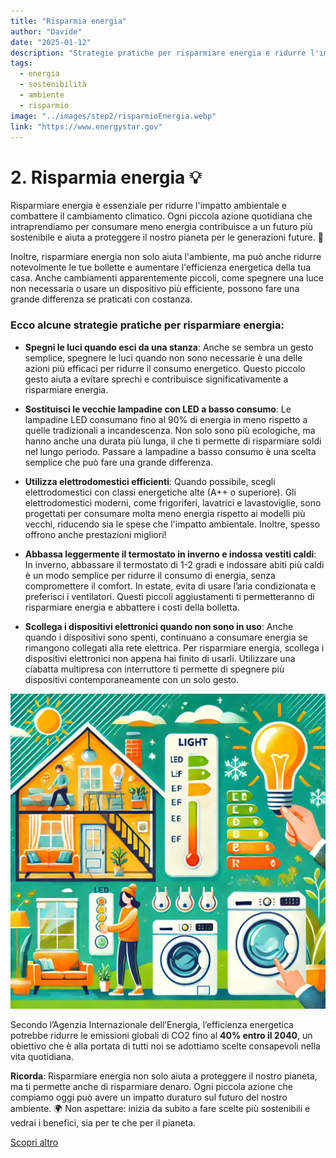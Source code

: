 ```yaml
---
title: "Risparmia energia"
author: "Davide"
date: "2025-01-12"
description: "Strategie pratiche per risparmiare energia e ridurre l'impatto ambientale."
tags:
  - energia
  - sostenibilità
  - ambiente
  - risparmio
image: "../images/step2/risparmioEnergia.webp"
link: "https://www.energystar.gov"
---
```

# 2. Risparmia energia 💡

Risparmiare energia è essenziale per ridurre l'impatto ambientale e combattere il cambiamento climatico. Ogni piccola azione quotidiana che intraprendiamo per consumare meno energia contribuisce a un futuro più sostenibile e aiuta a proteggere il nostro pianeta per le generazioni future. 💪

Inoltre, risparmiare energia non solo aiuta l'ambiente, ma può anche ridurre notevolmente le tue bollette e aumentare l'efficienza energetica della tua casa. Anche cambiamenti apparentemente piccoli, come spegnere una luce non necessaria o usare un dispositivo più efficiente, possono fare una grande differenza se praticati con costanza.

### Ecco alcune strategie pratiche per risparmiare energia:

- **Spegni le luci quando esci da una stanza**: Anche se sembra un gesto semplice, spegnere le luci quando non sono necessarie è una delle azioni più efficaci per ridurre il consumo energetico. Questo piccolo gesto aiuta a evitare sprechi e contribuisce significativamente a risparmiare energia.

- **Sostituisci le vecchie lampadine con LED a basso consumo**: Le lampadine LED consumano fino al 90% di energia in meno rispetto a quelle tradizionali a incandescenza. Non solo sono più ecologiche, ma hanno anche una durata più lunga, il che ti permette di risparmiare soldi nel lungo periodo. Passare a lampadine a basso consumo è una scelta semplice che può fare una grande differenza.

- **Utilizza elettrodomestici efficienti**: Quando possibile, scegli elettrodomestici con classi energetiche alte (A++ o superiore). Gli elettrodomestici moderni, come frigoriferi, lavatrici e lavastoviglie, sono progettati per consumare molta meno energia rispetto ai modelli più vecchi, riducendo sia le spese che l'impatto ambientale. Inoltre, spesso offrono anche prestazioni migliori!

- **Abbassa leggermente il termostato in inverno e indossa vestiti caldi**: In inverno, abbassare il termostato di 1-2 gradi e indossare abiti più caldi è un modo semplice per ridurre il consumo di energia, senza compromettere il comfort. In estate, evita di usare l’aria condizionata e preferisci i ventilatori. Questi piccoli aggiustamenti ti permetteranno di risparmiare energia e abbattere i costi della bolletta.

- **Scollega i dispositivi elettronici quando non sono in uso**: Anche quando i dispositivi sono spenti, continuano a consumare energia se rimangono collegati alla rete elettrica. Per risparmiare energia, scollega i dispositivi elettronici non appena hai finito di usarli. Utilizzare una ciabatta multipresa con interruttore ti permette di spegnere più dispositivi contemporaneamente con un solo gesto.

![Risparmio di energia](../images/step2/risparmioEnergia.webp)

Secondo l’Agenzia Internazionale dell’Energia, l’efficienza energetica potrebbe ridurre le emissioni globali di CO2 fino al **40% entro il 2040**, un obiettivo che è alla portata di tutti noi se adottiamo scelte consapevoli nella vita quotidiana.

**Ricorda**: Risparmiare energia non solo aiuta a proteggere il nostro pianeta, ma ti permette anche di risparmiare denaro. Ogni piccola azione che compiamo oggi può avere un impatto duraturo sul futuro del nostro ambiente. 🌍 Non aspettare: inizia da subito a fare scelte più sostenibili e vedrai i benefici, sia per te che per il pianeta.

[Scopri altro](https://www.energystar.gov)
